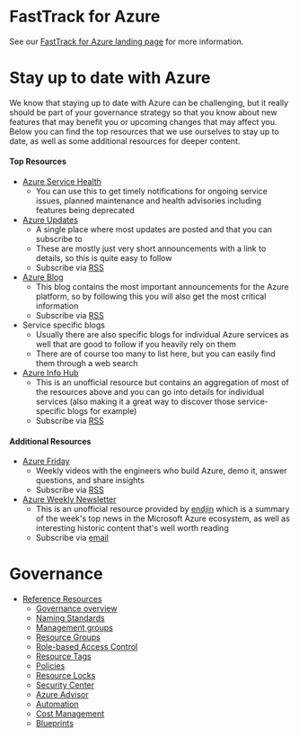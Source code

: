 # FastTrack for Azure

See our [FastTrack for Azure landing page](https://github.com/Azure/FastTrackForAzure) for more information.

# Stay up to date with Azure

We know that staying up to date with Azure can be challenging, but it really should be part of your governance strategy so that you know about new features that may benefit you or upcoming changes that may affect you. Below you can find the top resources that we use ourselves to stay up to date, as well as some additional resources for deeper content.

#### Top Resources

* [Azure Service Health](https://docs.microsoft.com/azure/service-health/service-health-overview)
    * You can use this to get timely notifications for ongoing service issues, planned maintenance and health advisories including features being deprecated
* [Azure Updates](https://azure.microsoft.com/updates/)
    * A single place where most updates are posted and that you can subscribe to
    * These are mostly just very short announcements with a link to details, so this is quite easy to follow
    * Subscribe via [RSS](https://azurecomcdn.azureedge.net/en-us/updates/feed/)
* [Azure Blog](https://azure.microsoft.com/blog/)
    * This blog contains the most important announcements for the Azure platform, so by following this you will also get the most critical information
    * Subscribe via [RSS](https://azurecomcdn.azureedge.net/en-us/blog/feed/)
* Service specific blogs
    * Usually there are also specific blogs for individual Azure services as well that are good to follow if you heavily rely on them
    * There are of course too many to list here, but you can easily find them through a web search
* [Azure Info Hub](http://aka.ms/azureinfohub)
    * This is an unofficial resource but contains an aggregation of most of the resources above and you can go into details for individual services (also making it a great way to discover those service-specific blogs for example)
    * Subscribe via [RSS](http://azureinfohub.azurewebsites.net/Feed?serviceTitle=Azure)

#### Additional Resources

* [Azure Friday](https://channel9.msdn.com/Shows/Azure-Friday)
    * Weekly videos with the engineers who build Azure, demo it, answer questions, and share insights
    * Subscribe via [RSS](https://channel9.msdn.com/Shows/Azure-Friday/feed)
* [Azure Weekly Newsletter](http://azureweekly.info/)
    * This is an unofficial resource provided by [endjin](https://endjin.com/) which is a summary of the week's top news in the Microsoft Azure ecosystem, as well as interesting historic content that's well worth reading
    * Subscribe via [email](http://azureweekly.info/)

# Governance

* [Reference Resources](articles/azure-governance-reference-resources.md)
    * [Governance overview](articles/azure-governance-reference-resources.md#governance-overview)
    * [Naming Standards](articles/azure-governance-reference-resources.md#naming-standards)
    * [Management groups](articles/azure-governance-reference-resources.md#management-groups)
    * [Resource Groups](articles/azure-governance-reference-resources.md#resource-groups)
    * [Role-based Access Control](articles/azure-governance-reference-resources.md#role-based-access-control)
    * [Resource Tags](articles/azure-governance-reference-resources.md#resource-tags)
    * [Policies](articles/azure-governance-reference-resources.md#policies)
    * [Resource Locks](articles/azure-governance-reference-resources.md#resource-locks)
    * [Security Center](articles/azure-governance-reference-resources.md#security-center)
    * [Azure Advisor](articles/azure-governance-reference-resources.md#azure-advisor)
    * [Automation](articles/azure-governance-reference-resources.md#automation)
    * [Cost Management](articles/azure-governance-reference-resources.md#azure-cost-management)
    * [Blueprints](articles/azure-governance-reference-resources.md#azure-blueprints)
